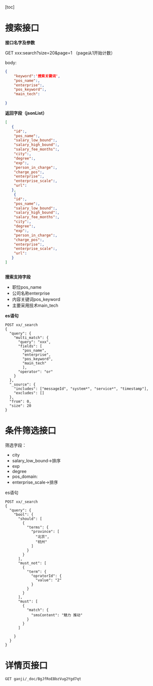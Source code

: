 [toc]

# 搜索接口

**接口名字及参数**

GET xxx:search?size=20&page=1  （page从1开始计数）

body:

```json
{
    "keyword":'搜索关键词',
	"pos_name":,
	"enterprise":,
	"pos_keyword":,
	"main_tech":
	
}
```

**返回字段（jsonList）**

```json
[
   {
    "id":,
    "pos_name":,
    "salary_low_bound":,
    "salary_high_bound":,
    "salary_fee_months":,
    "city":,
    "degree":,
    "exp":,
    "person_in_charge":,
    "charge_pos":,
    "enterprise":,
    "enterprise_scale":,
    "url":
   },
    {
    "id":,
    "pos_name":,
    "salary_low_bound":,
    "salary_high_bound":,
    "salary_fee_months":,
    "city":,
    "degree":,
    "exp":,
    "person_in_charge":,
    "charge_pos":,
    "enterprise":,
    "enterprise_scale":,
    "url":
   }
]
    


```



**搜索支持字段**

- 职位pos_name
- 公司名称enterprise
- 内容关键词pos_keyword
- 主要采用技术main_tech

**es语句**

```
POST xx/_search
{
  "query": {
    "multi_match": {
      "query": "xxx",
      "fields": [
        "pos_name",
        "enterprise",
        "pos_keyword",
        "main_tech"    
        ],
      "operator": "or"
    }
  },
  "_source": {
    "includes": ["messageId", "system*", "service*", "timestamp"],
    "excludes": []
  },
  "from": 0, 
  "size": 20 
}
```



# 条件筛选接口

筛选字段：

- city
- salary_low_bound->排序
- exp
- degree
- pos_domain:
- enterprise_scale->排序 



es语句

```
POST xx/_search
{
  "query": {
    "bool": {
      "should": [
        {
          "terms": {
            "province": [
              "北京",
              "杭州"
            ]
          }
        }
      ],
      "must_not": [
        {
          "term": {
            "opratorId": {
              "value": "2"
            }
          }
        }
      ],
      "must": [
        {
          "match": {
            "smsContent": "魅力 推动"
          }
        }
      ]
      
    }
  }
}

```

# 详情页接口

```
GET ganji/_doc/BgJfRoEBbzVug2Ygd7qt
```

